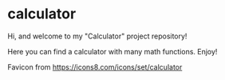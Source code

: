 # calculator

Hi, and welcome to my "Calculator" project repository!

Here you can find a calculator with many math functions. Enjoy!

Favicon from https://icons8.com/icons/set/calculator